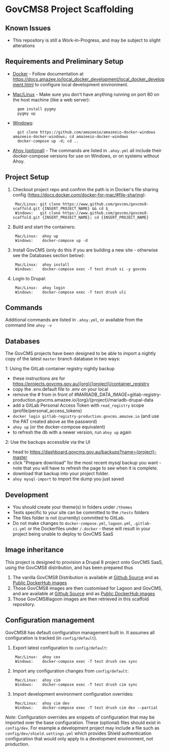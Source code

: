 # GovCMS8 Project Scaffolding

## Known Issues

* This repository is still a Work-in-Progress, and may be subject to slight alterations

## Requirements and Preliminary Setup

* [Docker](https://docs.docker.com/install/) - Follow documentation at https://docs.amazee.io/local_docker_development/local_docker_development.html to configure local development environment.

* [Mac/Linux](https://docs.amazee.io/local_docker_development/pygmy.html) - Make sure you don't have anything running on port 80 on the host machine (like a web server):

        gem install pygmy
        pygmy up

* [Windows](https://docs.amazee.io/local_docker_development/windows.html):    

        git clone https://github.com/amazeeio/amazeeio-docker-windows amazeeio-docker-windows; cd amazeeio-docker-windows
        docker-compose up -d; cd ..

* [Ahoy (optional)](http://ahoy-cli.readthedocs.io/en/latest/#installation) - The commands are listed in `.ahoy.yml` all include their docker-compose versions for use on Windows, or on systems without Ahoy.

## Project Setup

1. Checkout project repo and confirm the path is in Docker's file sharing config (https://docs.docker.com/docker-for-mac/#file-sharing):

        Mac/Linux: git clone https://www.github.com/govcms/govcms8-scaffold.git {INSERT_PROJECT_NAME} && cd $_
        Windows:   git clone https://www.github.com/govcms/govcms8-scaffold.git {INSERT_PROJECT_NAME}; cd {INSERT_PROJECT_NAME}

2. Build and start the containers:

        Mac/Linux:  ahoy up
        Windows:    docker-compose up -d

3. Install GovCMS (only do this if you are building a new site - otherwise see the Databases section below):

        Mac/Linux:  ahoy install
        Windows:    docker-compose exec -T test drush si -y govcms

4. Login to Drupal:

        Mac/Linux:  ahoy login
        Windows:    docker-compose exec -T test drush uli

## Commands

Additional commands are listed in `.ahoy.yml`, or available from the command line `ahoy -v`

## Databases

The GovCMS projects have been designed to be able to import a nightly copy of the latest `master` branch database in two ways:

1: Using the GitLab container registry nightly backup
* these instructions are for https://projects.govcms.gov.au/{org}/{project}/container_registry
* copy the .env.default file to .env on your local
* remove the # from in front of #MARIADB_DATA_IMAGE=gitlab-registry-production.govcms.amazee.io/{org}/{project}/mariadb-drupal-data
* add a GitLab Personal Access Token with `read_registry` scope (profile/personal_access_tokens)
* `docker login gitlab-registry-production.govcms.amazee.io` (and use the PAT created above as the password)
* `ahoy up` (or the docker-compose equivalent)
* to refresh the db with a newer version, run `ahoy up` again

2: Use the backups accessible via the UI
* head to https://dashboard.govcms.gov.au/backups?name={project}-master
* click "Prepare download" for the most recent mysql backup you want - note that you will have to refresh the page to see when it is complete.
* download that backup into your project folder.
* `ahoy mysql-import` to import the dump you just saved

## Development

* You should create your theme(s) in folders under `/themes`
* Tests specific to your site can be committed to the `/tests` folders
* The files folder is not (currently) committed to GitLab.
* Do not make changes to `docker-compose.yml`, `lagoon.yml`, `.gitlab-ci.yml` or the Dockerfiles under `/.docker` - these will result in your project being unable to deploy to GovCMS SaaS

## Image inheritance

This project is designed to provision a Drupal 8 project onto GovCMS SaaS, using the GovCMS8 distribution, and has been prepared thus

1. The vanilla GovCMS8 Distribution is available at [Github Source](https://github.com/govcms/govcms8) and as [Public DockerHub images](https://hub.docker.com/r/govcms8)
2. Those GovCMS8 images are then customised for Lagoon and GovCMS, and are available at [Github Source](https://github.com/govcms/govcms8lagoon) and as [Public DockerHub images](https://hub.docker.com/r/govcms8lagoon)
3. Those GovCMS8lagoon images are then retrieved in this scaffold repository.

## Configuration management

GovCMS8 has default configuration management built in. It assumes all configuration is tracked (in `config/default`).

1. Export latest configuration to `config/default`:

        Mac/Linux:  ahoy cex
        Windows:    docker-compose exec -T test drush cex sync

2. Import any configuration changes from `config/default`:

        Mac/Linux:  ahoy cim
        Windows:    docker-compose exec -T test drush cim sync

3. Import development environment configuration overrides:

        Mac/Linux:  ahoy cim dev
        Windows:    docker-compose exec -T test drush cim dev --partial


*Note*: Configuration overrides are snippets of configuration that may be imported over the base configuration. These (optional) files should exist in `config/dev`.
For example a development project may include a file such as `config/dev/shield.settings.yml` which provides Shield authentication configuration that would only apply to a development environment, not production.

